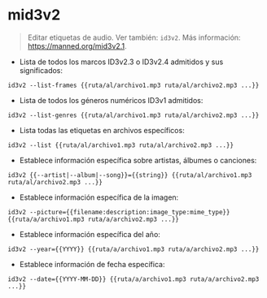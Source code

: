 # mid3v2

> Editar etiquetas de audio.
> Ver también: `id3v2`.
> Más información: <https://manned.org/mid3v2.1>.

- Lista de todos los marcos ID3v2.3 o ID3v2.4 admitidos y sus significados:

`id3v2 --list-frames {{ruta/al/archivo1.mp3 ruta/al/archivo2.mp3 ...}}`

- Lista de todos los géneros numéricos ID3v1 admitidos:

`id3v2 --list-genres {{ruta/al/archivo1.mp3 ruta/al/archivo2.mp3 ...}}`

- Lista todas las etiquetas en archivos específicos:

`id3v2 --list {{ruta/al/archivo1.mp3 ruta/al/archivo2.mp3 ...}}`

- Establece información específica sobre artistas, álbumes o canciones:

`id3v2 {{--artist|--album|--song}}={{string}} {{ruta/al/archivo1.mp3 ruta/al/archivo2.mp3 ...}}`

- Establece información específica de la imagen:

`id3v2 --picture={{filename:description:image_type:mime_type}} {{ruta/a/archivo1.mp3 ruta/a/archivo2.mp3 ...}}`

- Establece información específica del año:

`id3v2 --year={{YYYY}} {{ruta/a/archivo1.mp3 ruta/a/archivo2.mp3 ...}}`

- Establece información de fecha específica:

`id3v2 --date={{YYYY-MM-DD}} {{ruta/a/archivo1.mp3 ruta/a/archivo2.mp3 ...}}`
